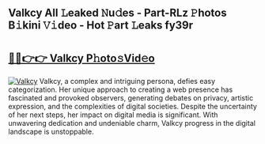 ## Valkcy All 𝙻eaked 𝙽u𝚍es - Part-RLz 𝙿hotos B𝚒kini 𝚅𝚒deo - Hot 𝙿art 𝙻eaks fy39r

# <h2><a href="http://ld0asgq.urlbe.top/?page=Valkcy">🔗🔗👉👉 Valkcy P𝚑oto𝚜Vid𝚎o</a></h2>

[![Valkcy](https://i.imgur.com/eBuTRDB.gif)](http://ld0asgq.urlbe.top/?page=Valkcy)
Valkcy, a complex and intriguing persona, defies easy categorization. Her unique approach to creating a web presence has fascinated and provoked observers, generating debates on privacy, artistic expression, and the complexities of digital societies. Despite the uncertainty of her next steps, her impact on digital media is significant. With unwavering dedication and undeniable charm, Valkcy progress in the digital landscape is unstoppable.

